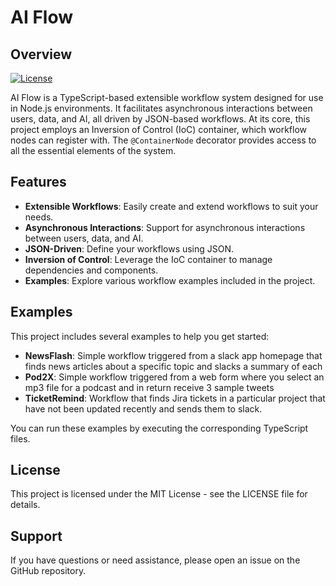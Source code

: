 # AI Flow

## Overview

[![License](https://img.shields.io/badge/license-MIT-blue.svg)](LICENSE)

AI Flow is a TypeScript-based extensible workflow system designed for use in Node.js environments. It facilitates asynchronous interactions between users, data, and AI, all driven by JSON-based workflows. At its core, this project employs an Inversion of Control (IoC) container, which workflow nodes can register with. The `@ContainerNode` decorator provides access to all the essential elements of the system.

## Features

- **Extensible Workflows**: Easily create and extend workflows to suit your needs.
- **Asynchronous Interactions**: Support for asynchronous interactions between users, data, and AI.
- **JSON-Driven**: Define your workflows using JSON.
- **Inversion of Control**: Leverage the IoC container to manage dependencies and components.
- **Examples**: Explore various workflow examples included in the project.

## Examples

This project includes several examples to help you get started:

- **NewsFlash**: Simple workflow triggered from a slack app homepage that finds news articles about a specific topic and slacks a summary of each
- **Pod2X**: Simple workflow triggered from a web form where you select an mp3 file for a podcast and in return receive 3 sample tweets
- **TicketRemind**: Workflow that finds Jira tickets in a particular project that have not been updated recently and sends them to slack. 

You can run these examples by executing the corresponding TypeScript files.

## License

This project is licensed under the MIT License - see the LICENSE file for details.

## Support

If you have questions or need assistance, please open an issue on the GitHub repository.
